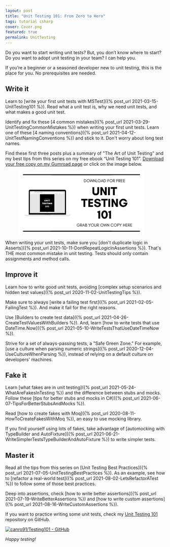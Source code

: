 ```yaml
---
layout: post
title: "Unit Testing 101: From Zero to Hero"
tags: tutorial csharp
cover: Cover.png
featured: true
permalink: UnitTesting
---
```


Do you want to start writing unit tests? But, you don’t know where to start? Do you want to adopt unit testing in your team? I can help you.

If you’re a beginner or a seasoned developer new to unit testing, this is the place for you. No prerequisites are needed.

## Write it

Learn to [write your first unit tests with MSTest]({% post_url 2021-03-15-UnitTesting101 %}). Read what a unit test is, why we need unit tests, and what makes a good unit test.

Identify and fix these [4 common mistakes]({% post_url 2021-03-29-UnitTestingCommonMistakes %}) when writing your first unit tests. Learn one of these [4 naming conventions]({% post_url 2021-04-12-UnitTestNamingConventions %}) and stick to it. Don't worry about long test names.

<div class="message">Find these first three posts plus a summary of "The Art of Unit Testing" and my best tips from this series on my free ebook “Unit Testing 101”. <a href="https://imcsarag.gumroad.com/l/unittesting101" target="_blank" rel="noopener noreferrer" data-goatcounter-click="UnitTesting101eBook-Link">Download your free copy on my Gumroad page</a> or click on the image below.</div>

<figure>
<a href="/assets/posts/2021-08-30-UnitTesting/UnitTesting101.pdf" rel="noopener noreferrer" target="_blank" data-goatcounter-click="UnitTesting101eBook-Image"><img src="/assets/posts/2021-08-30-UnitTesting/GrabYourOwnCopy.png" alt="Grab your own copy of Unit Testing 101" /></a>
</figure>

When writing your unit tests, make sure you [don't duplicate logic in Asserts]({% post_url 2021-10-11-DontRepeatLogicInAssertions %}). That's THE most common mistake in unit testing. Tests should only contain assignments and method calls.

## Improve it

Learn how to write good unit tests, avoiding [complex setup scenarios and hidden test values]({% post_url 2020-11-02-UnitTestingTips %}).

Make sure to always [write a failing test first]({% post_url 2021-02-05-FailingTest %}). And make it fail for the right reasons.

Use [Builders to create test data]({% post_url 2021-04-26-CreateTestValuesWithBuilders %}). And, learn [how to write tests that use DateTime.Now]({% post_url 2021-05-10-WriteTestsThatUseDateTimeNow %}).

Strive for a set of always-passing tests, a "Safe Green Zone." For example, [use a culture when parsing numeric strings]({% post_url 2020-12-04-UseCultureWhenParsing %}), instead of relying on a default culture on developers' machines.

## Fake it

Learn [what fakes are in unit testing]({% post_url 2021-05-24-WhatAreFakesInTesting %}) and the difference between stubs and mocks. Follow these [tips for better stubs and mocks in C#]({% post_url 2021-06-07-TipsForBetterStubsAndMocks %}).

Read [how to create fakes with Moq]({% post_url 2020-08-11-HowToCreateFakesWithMoq %}), an easy to use mocking library.

If you find yourself using lots of fakes, take advantage of [automocking with TypeBuilder and AutoFixture]({% post_url 2021-06-21-WriteSimplerTestsTypeBuilderAndAutoFixture %}) to write simpler tests.

## Master it

Read all the tips from this series on [Unit Testing Best Practices]({% post_url 2021-07-05-UnitTestingBestPractices %}). As an example, see how to [refactor a real-world test]({% post_url 2021-08-02-LetsRefactorATest %}) to follow some of those best practices.

Deep into assertions, check [how to write better assertions]({% post_url 2021-07-19-WriteBetterAssertions %}) and [how to write custom assertions]({% post_url 2021-08-16-WriteCustomAssertions %}).

If you want to practice writing some unit tests, check my [Unit Testing 101](https://github.com/canro91/Testing101) repository on GitHub.

[![canro91/Testing101 - GitHub](https://gh-card.dev/repos/canro91/Testing101.svg)](https://github.com/canro91/Testing101)

_Happy testing!_